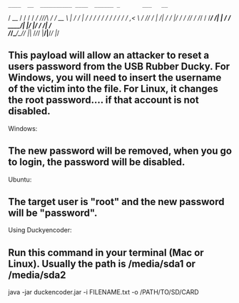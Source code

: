                                                                                                                       
    ____  __  __________ ____  ______ _       ___   __
   / __ \/ / / / ____/ //_/\ \/ / __ \ |     / / | / /
  / / / / / / / /   / ,<    \  / /_/ / | /| / /  |/ / 
 / /_/ / /_/ / /___/ /| |   / / ____/| |/ |/ / /|  /  
/_____/\____/\____/_/ |_|  /_/_/     |__/|__/_/ |_/   
                                                      
                                                                                                               
This payload will allow an attacker to reset a users password from the USB Rubber Ducky. For Windows, you will need to insert the username of the victim into the file. For Linux, it changes the root password.... if that account is not disabled.
---------------------------------------------------------------------------------------------------------------------
Windows:

The new password will be removed, when you go to login, the password will be disabled.
---------------------------------------------------------------------------------------------------------------------
Ubuntu:

The target user is "root" and the new password will be "password".
---------------------------------------------------------------------------------------------------------------------
Using Duckyencoder:

Run this command in your terminal (Mac or Linux). Usually the path is /media/sda1 or /media/sda2 
---------------------------------------------------------------------------------------------------------------------

java -jar duckencoder.jar -i FILENAME.txt -o /PATH/TO/SD/CARD